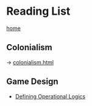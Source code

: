 # Reading List

[home](../README.html)

## Colonialism

-> [colonialism.html](colonialism.html)

## Game Design

* [Defining Operational Logics](operational_logics.pdf)
